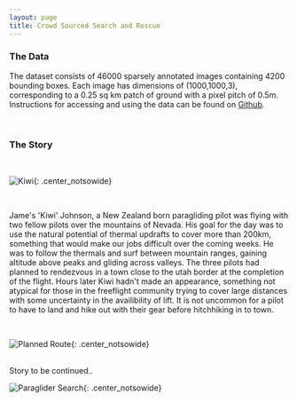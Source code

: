 ```yaml
---
layout: page
title: Crowd Sourced Search and Rescue
---
```



### The Data

The dataset consists of 46000 sparsely annotated images containing 4200 bounding boxes. Each image has dimensions of (1000,1000,3), corresponding to a 0.25 sq km patch of ground with a pixel pitch of 0.5m. Instructions for accessing and using the data can be found on [Github](https://github.com/michaelthoreau/satellite-imagery-search-and-rescue).

<br />


### The Story

<br />

![Kiwi](../../img/kiwi.jpeg){: .center_notsowide}

<br />


Jame's 'Kiwi' Johnson, a New Zealand born paragliding pilot was flying with two fellow pilots over the mountains of Nevada. His goal for the day was to use the natural potential of thermal updrafts to cover more than 200km, something that would make our jobs difficult over the coming weeks. He was to follow the thermals and surf between mountain ranges, gaining altitude above peaks and gliding across valleys. The three pilots had planned to rendezvous in a town close to the utah border at the completion of the flight. Hours later Kiwi hadn't made an appearance, something not atypical for those in the freeflight community trying to cover large distances with some uncertainty in the availibility of lift. It is not uncommon for a pilot to have to land and hike out with their gear before hitchhiking in to town.

<br />

![Planned Route](../../img/route.png){: .center_notsowide}

<br />
Story to be continued..

<br />

![Paraglider Search](../../img/anomaly.jpg){: .center_notsowide}


